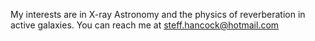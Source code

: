 My interests are in X-ray Astronomy and the physics of reverberation in active galaxies.
You can reach me at steff.hancock@hotmail.com

<!---
Steff075/Steff075 is a ✨ special ✨ repository because its `README.md` (this file) appears on your GitHub profile.
You can click the Preview link to take a look at your changes.
--->
